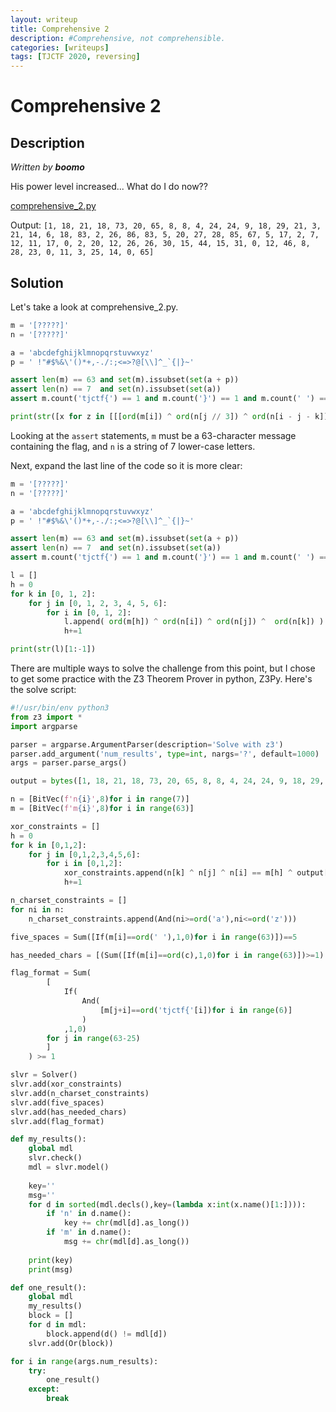 ```yaml
---
layout: writeup
title: Comprehensive 2
description: #Comprehensive, not comprehensible.
categories: [writeups]
tags: [TJCTF 2020, reversing]
---
```


# Comprehensive 2

## Description

*Written by __boomo__*

His power level increased... What do I do now??

[comprehensive_2.py]()

Output: `[1, 18, 21, 18, 73, 20, 65, 8, 8, 4, 24, 24, 9, 18, 29, 21, 3, 21, 14, 6, 18, 83, 2, 26, 86, 83, 5, 20, 27, 28, 85, 67, 5, 17, 2, 7, 12, 11, 17, 0, 2, 20, 12, 26, 26, 30, 15, 44, 15, 31, 0, 12, 46, 8, 28, 23, 0, 11, 3, 25, 14, 0, 65]`

## Solution

Let's take a look at comprehensive_2.py.

```python
m = '[?????]'
n = '[?????]'

a = 'abcdefghijklmnopqrstuvwxyz'
p = ' !"#$%&\'()*+,-./:;<=>?@[\\]^_`{|}~'

assert len(m) == 63 and set(m).issubset(set(a + p))
assert len(n) == 7  and set(n).issubset(set(a))
assert m.count('tjctf{') == 1 and m.count('}') == 1 and m.count(' ') == 5

print(str([x for z in [[[ord(m[i]) ^ ord(n[j // 3]) ^ ord(n[i - j - k]) ^ ord(n[k // 21]) for i in range(j + k, j + k + 3)] for j in range (0, 21, 3)] for k in range(0, len(m), 21)] for y in z for x in y])[1:-1])
```

Looking at the `assert` statements, `m` must be a 63-character message containing the flag, and `n` is a string of 7 lower-case letters.

Next, expand the last line of the code so it is more clear:

```python
m = '[?????]'
n = '[?????]'

a = 'abcdefghijklmnopqrstuvwxyz'
p = ' !"#$%&\'()*+,-./:;<=>?@[\\]^_`{|}~'

assert len(m) == 63 and set(m).issubset(set(a + p))
assert len(n) == 7  and set(n).issubset(set(a))
assert m.count('tjctf{') == 1 and m.count('}') == 1 and m.count(' ') == 5

l = []
h = 0
for k in [0, 1, 2]:
    for j in [0, 1, 2, 3, 4, 5, 6]:
        for i in [0, 1, 2]:
            l.append( ord(m[h]) ^ ord(n[i]) ^ ord(n[j]) ^  ord(n[k]) )
            h+=1

print(str(l)[1:-1])
```

There are multiple ways to solve the challenge from this point, but I chose to get some practice with the Z3 Theorem Prover in python, Z3Py. Here's the solve script:

```python
#!/usr/bin/env python3
from z3 import *
import argparse

parser = argparse.ArgumentParser(description='Solve with z3')
parser.add_argument('num_results', type=int, nargs='?', default=1000)
args = parser.parse_args()

output = bytes([1, 18, 21, 18, 73, 20, 65, 8, 8, 4, 24, 24, 9, 18, 29, 21, 3, 21, 14, 6, 18, 83, 2, 26, 86, 83, 5, 20, 27, 28, 85, 67, 5, 17, 2, 7, 12, 11, 17, 0, 2, 20, 12, 26, 26, 30, 15, 44, 15, 31, 0, 12, 46, 8, 28, 23, 0, 11, 3, 25, 14, 0, 65]) 

n = [BitVec(f'n{i}',8)for i in range(7)]
m = [BitVec(f'm{i}',8)for i in range(63)]

xor_constraints = []
h = 0
for k in [0,1,2]:
    for j in [0,1,2,3,4,5,6]:
        for i in [0,1,2]:
            xor_constraints.append(n[k] ^ n[j] ^ n[i] == m[h] ^ output[h])
            h+=1

n_charset_constraints = []
for ni in n:
    n_charset_constraints.append(And(ni>=ord('a'),ni<=ord('z')))

five_spaces = Sum([If(m[i]==ord(' '),1,0)for i in range(63)])==5

has_needed_chars = [(Sum([If(m[i]==ord(c),1,0)for i in range(63)])>=1) for c in 'tjctf{}']

flag_format = Sum(
        [
            If(
                And(
                    [m[j+i]==ord('tjctf{'[i])for i in range(6)]
                )
            ,1,0)
        for j in range(63-25)
        ]
    ) >= 1

slvr = Solver()
slvr.add(xor_constraints)
slvr.add(n_charset_constraints)
slvr.add(five_spaces)
slvr.add(has_needed_chars)
slvr.add(flag_format)

def my_results():
    global mdl
    slvr.check()
    mdl = slvr.model()
    
    key=''
    msg=''
    for d in sorted(mdl.decls(),key=(lambda x:int(x.name()[1:]))):
        if 'n' in d.name():
            key += chr(mdl[d].as_long())
        if 'm' in d.name():
            msg += chr(mdl[d].as_long())
    
    print(key)
    print(msg)

def one_result():
    global mdl
    my_results()
    block = []
    for d in mdl:
        block.append(d() != mdl[d])
    slvr.add(Or(block))

for i in range(args.num_results):
    try:
        one_result()
    except:
        break
```
